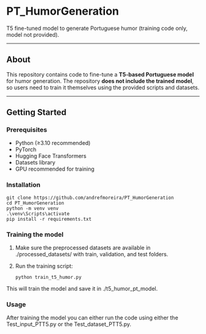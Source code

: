 # PT_HumorGeneration
T5 fine-tuned model to generate Portuguese humor (training code only, model not provided).

---

## About
This repository contains code to fine-tune a **T5-based Portuguese model** for humor generation. The repository **does not include the trained model**, so users need to train it themselves using the provided scripts and datasets.

---

## Getting Started

### Prerequisites
- Python (≥3.10 recommended)
- PyTorch
- Hugging Face Transformers
- Datasets library
- GPU recommended for training

### Installation
```bin
git clone https://github.com/andrefmoreira/PT_HumorGeneration
cd PT_HumorGeneration
python -m venv venv
.\venv\Scripts\activate
pip install -r requirements.txt
```

### Training the model

1. Make sure the preprocessed datasets are available in ./processed_datasets/ with train, validation, and test folders.

2. Run the training script:
   ```bin
   python train_t5_humor.py
   ```
This will train the model and save it in ./t5_humor_pt_model.

### Usage

After training the model you can either run the code using either the Test_input_PTT5.py or the Test_dataset_PTT5.py.
